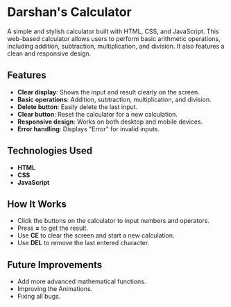 # Darshan's Calculator

A simple and stylish calculator built with HTML, CSS, and JavaScript. This web-based calculator allows users to perform basic arithmetic operations, including addition, subtraction, multiplication, and division. It also features a clean and responsive design.

## Features

- **Clear display**: Shows the input and result clearly on the screen.
- **Basic operations**: Addition, subtraction, multiplication, and division.
- **Delete button**: Easily delete the last input.
- **Clear button**: Reset the calculator for a new calculation.
- **Responsive design**: Works on both desktop and mobile devices.
- **Error handling**: Displays "Error" for invalid inputs.

## Technologies Used

- **HTML**
- **CSS**
- **JavaScript**

## How It Works
- Click the buttons on the calculator to input numbers and operators.
- Press **=** to get the result.
- Use **CE** to clear the screen and start a new calculation.
- Use **DEL** to remove the last entered character.

## Future Improvements
- Add more advanced mathematical functions.
- Improving the Animations.
- Fixing all bugs.
